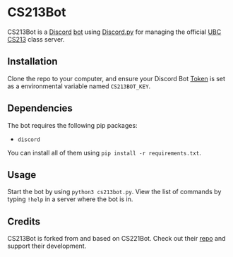 # CS213Bot

CS213Bot is a [Discord](discord.com/) [bot](https://discord.com/developers/docs/intro) using [Discord.py](https://discordpy.readthedocs.io/en/latest/) for managing the official [UBC CS213](https://www.ubc.ca/) class server.

## Installation

Clone the repo to your computer, and ensure your Discord Bot [Token](https://discord.com/developers/docs/intro) is set as a environmental variable named `CS213BOT_KEY`.

## Dependencies

The bot requires the following pip packages: 
- `discord` 

You can install all of them using `pip install -r requirements.txt`.

## Usage

Start the bot by using `python3 cs213bot.py`. 
View the list of commands by typing `!help` in a server where the bot is in.

## Credits

CS213Bot is forked from and based on CS221Bot. Check out their [repo](https://github.com/Person314159/cs221bot) and support their development.
